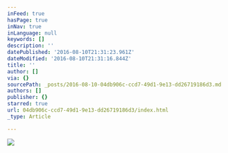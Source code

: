 ```yaml
---
inFeed: true
hasPage: true
inNav: true
inLanguage: null
keywords: []
description: ''
datePublished: '2016-08-10T21:31:23.961Z'
dateModified: '2016-08-10T21:31:16.844Z'
title: ''
author: []
via: {}
sourcePath: _posts/2016-08-10-04db906c-ccd7-49d1-9e13-dd26719186d3.md
authors: []
publisher: {}
starred: true
url: 04db906c-ccd7-49d1-9e13-dd26719186d3/index.html
_type: Article

---
```

![](https://the-grid-user-content.s3-us-west-2.amazonaws.com/329e189d-c37d-47d9-9af1-02c517052c42.jpg)